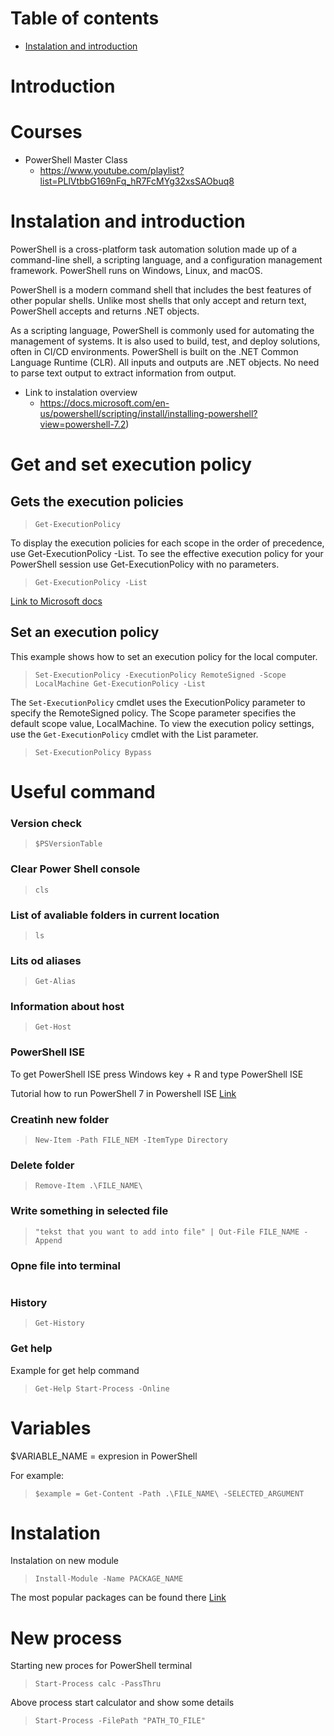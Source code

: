 # Table of contents

- [Instalation and introduction](#Instalation-and-introduction)


# Introduction

# Courses

- PowerShell Master Class
    - https://www.youtube.com/playlist?list=PLlVtbbG169nFq_hR7FcMYg32xsSAObuq8


# Instalation and introduction

PowerShell is a cross-platform task automation solution made up of a command-line shell, a scripting language, and a configuration management framework. PowerShell runs on Windows, Linux, and macOS.

PowerShell is a modern command shell that includes the best features of other popular shells. Unlike most shells that only accept and return text, PowerShell accepts and returns .NET objects.

As a scripting language, PowerShell is commonly used for automating the management of systems. It is also used to build, test, and deploy solutions, often in CI/CD environments. PowerShell is built on the .NET Common Language Runtime (CLR). All inputs and outputs are .NET objects. No need to parse text output to extract information from output.

- Link to instalation overview
    - https://docs.microsoft.com/en-us/powershell/scripting/install/installing-powershell?view=powershell-7.2)

# Get and set execution policy

## Gets the execution policies

> ```Get-ExecutionPolicy```


To display the execution policies for each scope in the order of precedence, use Get-ExecutionPolicy -List. To see the effective execution policy for your PowerShell session use Get-ExecutionPolicy with no parameters.

> ```Get-ExecutionPolicy -List```

[Link to Microsoft docs](https://docs.microsoft.com/en-us/powershell/module/microsoft.powershell.security/get-executionpolicy?view=powershell-7.2)


## Set an execution policy

This example shows how to set an execution policy for the local computer.

> ```Set-ExecutionPolicy -ExecutionPolicy RemoteSigned -Scope LocalMachine Get-ExecutionPolicy -List```

The ```Set-ExecutionPolicy``` cmdlet uses the ExecutionPolicy parameter to specify the RemoteSigned policy. The Scope parameter specifies the default scope value, LocalMachine. To view the execution policy settings, use the ```Get-ExecutionPolicy``` cmdlet with the List parameter.

> ```Set-ExecutionPolicy Bypass```

# Useful command


### Version check

> ```$PSVersionTable```


### Clear Power Shell console

> ```cls```

### List of avaliable folders in current location

> ```ls```

### Lits od aliases

> ```Get-Alias```

### Information about host

> ```Get-Host```

### PowerShell ISE

To get PowerShell ISE press Windows key + R and type PowerShell ISE

Tutorial how to run PowerShell 7 in Powershell ISE [Link](https://www.youtube.com/watch?v=Gqzf7mUloaE&ab_channel=AdamDriscoll)

### Creatinh new folder

> ```New-Item -Path FILE_NEM -ItemType Directory```

### Delete folder

> ```Remove-Item .\FILE_NAME\```

### Write something in selected file

> ```"tekst that you want to add into file" | Out-File FILE_NAME -Append```

### Opne file into terminal

> ```Get-Content -Path .\FILE_NAME\ -SELECTED_ARGUMENT

### History

> ```Get-History```

### Get help

Example for get help command

> ```Get-Help Start-Process -Online```

# Variables

$VARIABLE_NAME = expresion in PowerShell

For example:

> ```$example = Get-Content -Path .\FILE_NAME\ -SELECTED_ARGUMENT```


# Instalation

Instalation on new module

> ```Install-Module -Name PACKAGE_NAME```

The most popular packages can be found there [Link](https://www.powershellgallery.com/packages/SqlServer/21.1.18256)


# New process

Starting new proces for PowerShell terminal

>```Start-Process calc -PassThru```

Above process start calculator and show some details


>```Start-Process -FilePath "PATH_TO_FILE"```







